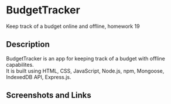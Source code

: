 # BudgetTracker
Keep track of a budget online and offline, homework 19

## Description
BudgetTracker is an app for keeping track of a budget with offline capabilites. </br>
It is built using HTML, CSS, JavaScript, Node.js, npm, Mongoose, IndexedDB API, Express.js.

## Screenshots and Links

##